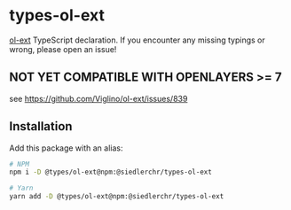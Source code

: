 # types-ol-ext

[ol-ext](https://github.com/Viglino/ol-ext) TypeScript declaration. If you encounter any missing typings or wrong, please open an issue!

## NOT YET COMPATIBLE WITH OPENLAYERS >= 7

see https://github.com/Viglino/ol-ext/issues/839 


## Installation

Add this package with an alias:

```sh
# NPM
npm i -D @types/ol-ext@npm:@siedlerchr/types-ol-ext

# Yarn
yarn add -D @types/ol-ext@npm:@siedlerchr/types-ol-ext
```
